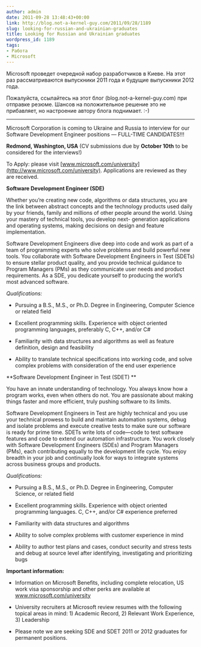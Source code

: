 ```yaml
---
author: admin
date: 2011-09-28 13:48:43+00:00
link: http://blog.not-a-kernel-guy.com/2011/09/28/1189
slug: looking-for-russian-and-ukrainian-graduates
title: Looking for Russian and Ukrainian graduates
wordpress_id: 1189
tags:
- Работа
- Microsoft
---
```


Microsoft проведет очередной набор разработчиков в Киеве. На этот раз рассматриваются выпускники 2011 года и будущие выпускники 2012 года. 

Пожалуйста, ссылайтесь на этот блог (blog.not-a-kernel-guy.com) при отправке резюме. Шансов на положительное решение это не прибавляет, но настроение автору блога поднимает. :-)

* * *

Microsoft Corporation is coming to Ukraine and Russia to interview for our Software Development Engineer positions — FULL-TIME CANDIDATES!!!

**Redmond, Washington, USA** (CV submissions due by **October 10th** to be considered for the interviews!)

To Apply: please visit [www.microsoft.com/university](http://www.microsoft.com/university). Applications are reviewed as they are received.

**Software Development Engineer (SDE)**

Whether you’re creating new code, algorithms or data structures, you are the link between abstract concepts and the technology products used daily by your friends, family and millions of other people around the world. Using your mastery of technical tools, you develop next- generation applications and operating systems, making decisions on design and feature implementation. 

Software Development Engineers dive deep into code and work as part of a team of programming experts who solve problems and build powerful new tools. You collaborate with Software Development Engineers in Test (SDETs) to ensure stellar product quality, and you provide technical guidance to Program Managers (PMs) as they communicate user needs and product requirements. As a SDE, you dedicate yourself to producing the world’s most advanced software. 

_Qualifications:_

  * Pursuing a B.S., M.S., or Ph.D. Degree in Engineering, Computer Science or related field

  * Excellent programming skills. Experience with object oriented programming languages, preferably C, C++, and/or C#

  * Familiarity with data structures and algorithms as well as feature definition, design and feasibility

  * Ability to translate technical specifications into working code, and solve complex problems with consideration of the end user experience

**Software Development Engineer in Test (SDET) **

You have an innate understanding of technology. You always know how a program works, even when others do not. You are passionate about making things faster and more efficient, truly pushing software to its limits. 

Software Development Engineers in Test are highly technical and you use your technical prowess to build and maintain automation systems, debug and isolate problems and execute creative tests to make sure our software is ready for prime time. SDETs write lots of code—code to test software features and code to extend our automation infrastructure. You work closely with Software Development Engineers (SDEs) and Program Managers (PMs), each contributing equally to the development life cycle. You enjoy breadth in your job and continually look for ways to integrate systems across business groups and products. 

_Qualifications:_

  * Pursuing a B.S., M.S., or Ph.D. Degree in Engineering, Computer Science, or related field

  * Excellent programming skills. Experience with object oriented programming languages. C, C++, and/or C# experience preferred

  * Familiarity with data structures and algorithms

  * Ability to solve complex problems with customer experience in mind

  * Ability to author test plans and cases, conduct security and stress tests and debug at source level after identifying, investigating and prioritizing bugs

**Important information:**

  * Information on Microsoft Benefits, including complete relocation, US work visa sponsorship and other perks are available at www.microsoft.com/university

  * University recruiters at Microsoft review resumes with the following topical areas in mind: 1) Academic Record, 2) Relevant Work Experience, 3) Leadership

  * Please note we are seeking SDE and SDET 2011 or 2012 graduates for permanent positions.
